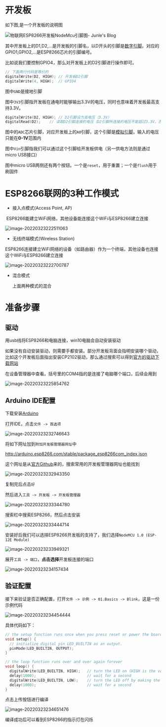 # 开发板

如下图,是一个开发板的说明图

![物联网ESP8266开发板NodeMcu引脚图- Junle's Blog](http://picgo.chanwe.top/202204121709680.png)

其中开发板上的D1,D2,...是开发板的引脚名，以D开头的引脚是[数字引脚](https://baike.baidu.com/item/%E6%95%B0%E5%AD%97%E4%BF%A1%E5%8F%B7)。对应的GPIO1,GPIO2,...是ESP8266芯片的引脚编号。

比如说我们要控制GPIO4，那么对开发板上的D2引脚进行操作即可。

```c++
// 下面两行代码是等价的
digitalWrite(D2, HIGH);	// 开发板D2引脚
digitalWrite(4, HIGH);	// GPIO4
```

图中`GND`是接地引脚

图中`3V3`引脚指开发板在通电时能够输出3.3V的电压，同时也意味着开发板最高支持3.3V。

```c++
digitalWrite(D2, HIGH);	// D2引脚设为高电压（3.3V）
digitalRead(D2);	// 读取D2引脚连接的电压（D2引脚所连接的电压不能超过3.3V，否则容易烧坏）
```

图中的`ADC`芯片引脚，对应开发板上的`A0`引脚，这个引脚是[模拟引脚](https://baike.baidu.com/item/%E6%A8%A1%E6%8B%9F%E4%BF%A1%E5%8F%B7/706796)，输入的电压只能在**0-1V**范围内

图中`Vin`引脚指我们可以通过这个引脚给开发板供电（另一供电方法则是通过micro USB接口）

图中micro USB两侧还有两个按钮。一个是`reset`，用于重置；一个是`flush`用于刷固件

# ESP8266联网的3种工作模式

- 接入点模式(Access Point, AP)

​		ESP8266能建立WiFi网络，其他设备能连接这个WiFi与ESP8266建立连接

![image-20220323222511063](http://picgo.chanwe.top/202204121709681.png)

- 无线终端模式(Wireless Station)

​		ESP8266连接建立WiFi网络的设备（如路由器）作为一个终端，其他设备也连接这个WiFi与ESP8266建立连接

![image-20220323222700787](http://picgo.chanwe.top/202204121709682.png)

- 混合模式

  上面两种模式的混合

# 准备步骤

## 驱动

用usb线将ESP8266和电脑连接，win10电脑会自动安装驱动

如果没有自动安装驱动，则需要手都安装。部分开发板背面会指明安装哪个驱动，比如这个开发板后面指出安装CP2102驱动，那么通过搜索可以得到[官方的驱动下载网站](https://cn.silabs.com/developers/usb-to-uart-bridge-vcp-drivers)

在设备管理器中查看。括号里的COM4指的是连接了电脑哪个端口，后续会用到

![image-20220323225854762](http://picgo.chanwe.top/202204121709684.png)

## Arduino IDE配置

下载安装[Arduino](https://www.arduino.cc/en/software)

打开IDE，点击`文件 -> 首选项`

![image-20220323232746643](http://picgo.chanwe.top/202204121709685.png)

将如下网址加到`附加开发板管理器网址`中

<http://arduino.esp8266.com/stable/package_esp8266com_index.json>

这个网址是从[官方Github](https://github.com/esp8266/Arduino)来的，搜索常用的开发板管理器网址也能找到

![image-20220323232943350](http://picgo.chanwe.top/202204121709686.png)

复制完后点击`好`

然后进入`工具 -> 开发板 -> 开发板管理器`

![image-20220323233344780](http://picgo.chanwe.top/202204121709687.png)

搜索栏中搜索ESP8266，然后点击安装

![image-20220323233444714](http://picgo.chanwe.top/202204121709688.png)

安装好后我们可以选择ESP8266开发板的支持了，我们选择`NodeMCU 1.0 (ESP-12E Module)`

![image-20220323233949321](http://picgo.chanwe.top/202204121709689.png)

展开`工具 -> 端口`，**点击选择**开发板连接的端口

![image-20220323234157434](http://picgo.chanwe.top/202204121709690.png)

## 验证配置

接下来验证是否正确配置，打开`文件 -> 示例 -> 01.Basics -> Blink`，这是一份示例代码

![image-20220323234454444](http://picgo.chanwe.top/202204121709691.png)

具体代码如下：

```c++
// the setup function runs once when you press reset or power the board
void setup() {
  // initialize digital pin LED_BUILTIN as an output.
  pinMode(LED_BUILTIN, OUTPUT);
}

// the loop function runs over and over again forever
void loop() {
  digitalWrite(LED_BUILTIN, HIGH);   // turn the LED on (HIGH is the voltage level)
  delay(1000);                       // wait for a second
  digitalWrite(LED_BUILTIN, LOW);    // turn the LED off by making the voltage LOW
  delay(1000);                       // wait for a second
}
```

点击上传按钮进行编译

![image-20220323234651476](http://picgo.chanwe.top/202204121709692.png)

编译成功后可以看到ESP8266的指示灯在闪烁